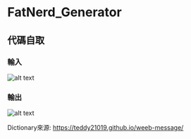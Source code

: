 # FatNerd_Generator
## 代碼自取


### 輸入
![alt text](https://i.imgur.com/Bm055mO.jpeg)

### 輸出
![alt text](https://i.imgur.com/KQ7pqho.jpeg)


Dictionary來源: https://teddy21019.github.io/weeb-message/
